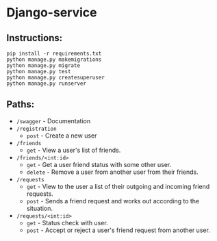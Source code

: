 # Django-service  
## Instructions:  
```pip install -r requirements.txt```   
```python manage.py makemigrations```  
```python manage.py migrate```  
```python manage.py test```  
```python manage.py createsuperuser```  
```python manage.py runserver```

## Paths:
- `/swagger` - Documentation  
- `/registration` 
  - `post` - Create a new user  
- `/friends`   
  - `get` - View a user's list of friends.  
- `/friends/<int:id>`
  - `get` - Get a user friend status with some other user.  
  - `delete` - Remove a user from another user from their friends.  
- `/requests` 
  - `get` - View to the user a list of their outgoing and incoming friend requests.  
  - `post` - Sends a friend request and works out according to the situation.  
- `/requests/<int:id>`
  - `get` - Status check with user.   
  - `post` - Accept or reject a user's friend request from another user.  